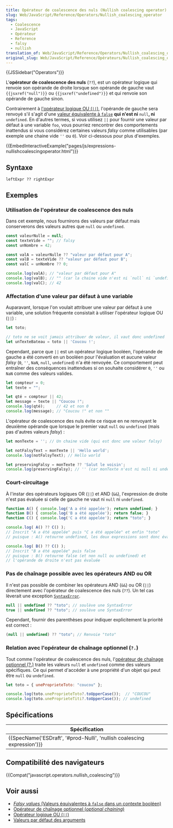 ```yaml
---
title: Opérateur de coalescence des nuls (Nullish coalescing operator)
slug: Web/JavaScript/Reference/Operators/Nullish_coalescing_operator
tags:
  - Coalescence
  - JavaScript
  - Opérateur
  - Reference
  - falsy
  - nullish
translation_of: Web/JavaScript/Reference/Operators/Nullish_coalescing_operator
original_slug: Web/JavaScript/Reference/Opérateurs/Nullish_coalescing_operator
---
```

{{JSSidebar("Operators")}}

L'**opérateur de coalescence des nuls** (`??`), est un opérateur logique qui renvoie son opérande de droite lorsque son opérande de gauche vaut `{{jsxref("null")}}` ou `{{jsxref("undefined")}}` et qui renvoie son opérande de gauche sinon.

Contrairement à [l'opérateur logique OU (`||`)](/fr/docs/Web/JavaScript/Reference/Op%C3%A9rateurs/Op%C3%A9rateurs_logiques), l'opérande de gauche sera renvoyé s'il s'agit d'une [valeur équivalente à `false`](/fr/docs/Glossaire/Falsy) **qui n'est ni** `null`**, ni** `undefined`. En d'autres termes, si vous utilisez `||` pour fournir une valeur par défaut à une variable `foo`, vous pourriez rencontrer des comportements inattendus si vous considérez certaines valeurs _falsy_ comme utilisables (par exemple une chaine vide `''` ou `0`). Voir ci-dessous pour plus d'exemples.

{{EmbedInteractiveExample("pages/js/expressions-nullishcoalescingoperator.html")}}

## Syntaxe

```
leftExpr ?? rightExpr
```

## Exemples

### Utilisation de l'opérateur de coalescence des nuls

Dans cet exemple, nous fournirons des valeurs par défaut mais conserverons des valeurs autres que `null` ou `undefined`.

```js
const valeurNulle = null;
const texteVide = ""; // falsy
const unNombre = 42;

const valA = valeurNulle ?? "valeur par défaut pour A";
const valB = texteVide ?? "valeur par défaut pour B";
const valC = unNombre ?? 0;

console.log(valA); // "valeur par défaut pour A"
console.log(valB); // "" (car la chaine vide n'est ni `null` ni `undefined`)
console.log(valC); // 42
```

### Affectation d'une valeur par défaut à une variable

Auparavant, lorsque l'on voulait attribuer une valeur par défaut à une variable, une solution fréquente consistait à utiliser l'opérateur logique OU (`||`) :

```js
let toto;

// toto ne se voit jamais attribuer de valeur, il vaut donc undefined
let unTexteBateau = toto || 'Coucou !';
```

Cependant, parce que `||` est un opérateur logique booléen, l'opérande de gauche a été converti en un booléen pour l'évaluation et aucune valeur _falsy_ (`0`, `''`, `NaN`, `null`, `undefined`) n'a été renvoyée. Ce comportement peut entraîner des conséquences inattendues si on souhaite considérer `0`, `''` ou `NaN` comme des valeurs valides.

```js
let compteur = 0;
let texte = "";

let qté = compteur || 42;
let message = texte || "Coucou !";
console.log(qté);     // 42 et non 0
console.log(message); // "Coucou !" et non ""
```

L'opérateur de coalescence des nuls évite ce risque en ne renvoyant le deuxième opérande que lorsque le premier vaut `null` ou `undefined` (mais pas d'autres valeurs _falsy_) :

```js
let monTexte = ''; // Un chaine vide (qui est donc une valeur falsy)

let notFalsyText = monTexte || 'Hello world';
console.log(notFalsyText); // Hello world

let preservingFalsy = monTexte ?? 'Salut le voisin';
console.log(preservingFalsy); // '' (car monTexte n'est ni null ni undefined)
```

### Court-circuitage

À l'instar des opérateurs logiques OR (`||`) et AND (`&&`), l'expression de droite n'est pas évaluée si celle de gauche ne vaut ni `null` ni `undefined`.

```js
function A() { console.log('A a été appelée'); return undefined; }
function B() { console.log('B a été appelée'); return false; }
function C() { console.log('C a été appelée'); return "toto"; }

console.log( A() ?? C() );
// Inscrit "A a été appelée" puis "C a été appelée" et enfin "toto"
// puisque : A() retourne undefined, les deux expressions sont donc évaluées

console.log( B() ?? C() );
// Inscrit "B a été appelée" puis false
// puisque : B() retourne false (et non null ou undefined) et
// l'opérande de droite n'est pas évaluée
```

### Pas de chaînage possible avec les opérateurs AND ou OR

Il n'est pas possible de combiner les opérateurs AND (`&&`) ou OR (`||`) directement avec l'opérateur de coalescence des nuls (`??`). Un tel cas lèverait une exception [`SyntaxError`](/fr/docs/Web/JavaScript/Reference/Objets_globaux/SyntaxError).

```js example-bad
null || undefined ?? "toto"; // soulève une SyntaxError
true || undefined ?? "toto"; // soulève une SyntaxError
```

Cependant, fournir des parenthèses pour indiquer explicitement la priorité est correct :

```js example-good
(null || undefined) ?? "toto"; // Renvoie "toto"
```

### Relation avec l'opérateur de chaînage optionnel (`?.`)

Tout comme l'opérateur de coalescence des nuls, l'[opérateur de chaînage optionnel (?.)](/fr/docs/Web/JavaScript/Reference/Op%C3%A9rateurs/Optional_chaining) traite les valeurs `null` et `undefined` comme des valeurs spécifiques. Ce qui permet d'accéder à une propriété d'un objet qui peut être `null` ou `undefined`.

```js
let toto = { uneProprieteToto: "coucou" };

console.log(toto.uneProprieteToto?.toUpperCase());  // "COUCOU"
console.log(toto.uneProprieteTiti?.toUpperCase()); // undefined
```

## Spécifications

| Spécification                                                                                    |
| ------------------------------------------------------------------------------------------------ |
| {{SpecName('ESDraft', '#prod-Nulli', 'nullish coalescing expression')}} |

## Compatibilité des navigateurs

{{Compat("javascript.operators.nullish_coalescing")}}

## Voir aussi

- [_Falsy values_ (Valeurs équivalentes à `false` dans un contexte booléen)](/fr/docs/Glossaire/Falsy)
- [Opérateur de chaînage optionnel (_optional chaining_)](/fr/docs/Web/JavaScript/Reference/Op%C3%A9rateurs/Optional_chaining)
- [Opérateur logique OU (`||`)](/fr/docs/Web/JavaScript/Reference/Op%C3%A9rateurs/Op%C3%A9rateurs_logiques#Logical_OR)
- [Valeurs par défaut des arguments](/fr/docs/Web/JavaScript/Reference/Fonctions/Valeurs_par_d%C3%A9faut_des_arguments)
